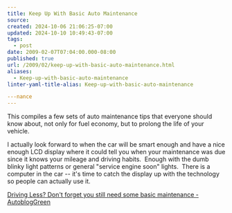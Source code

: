 ```yaml
---
title: Keep Up With Basic Auto Maintenance
source: 
created: 2024-10-06 21:06:25-07:00
updated: 2024-10-10 10:49:43-07:00
tags:
  - post
date: 2009-02-07T07:04:00.000-08:00
published: true
url: /2009/02/keep-up-with-basic-auto-maintenance.html
aliases:
  - Keep-up-with-basic-auto-maintenance
linter-yaml-title-alias: Keep-up-with-basic-auto-maintenance

---nance
---
```



This compiles a few sets of auto maintenance tips that everyone should know about, not only for fuel economy, but to prolong the life of your vehicle.  
  
I actually look forward to when the car will be smart enough and have a nice enough LCD display where it could tell you when your maintenance was due since it knows your mileage and driving habits.  Enough with the dumb blinky light patterns or general "service engine soon" lights.  There is a computer in the car -- it's time to catch the display up with the technology so people can actually use it.  
  
[Driving Less? Don't forget you still need some basic maintenance - AutoblogGreen](http://www.autobloggreen.com/2008/10/18/driving-less-dont-forget-you-still-need-some-basic-maintenance/)